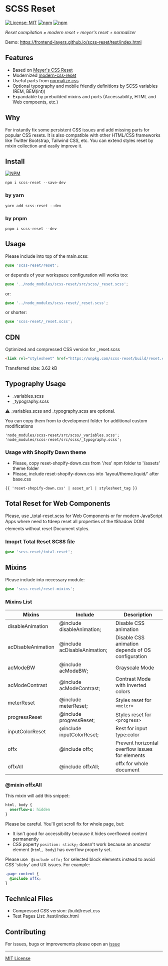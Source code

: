 # SCSS Reset

[![License: MIT](https://img.shields.io/badge/License-MIT-blue.svg)](https://opensource.org/licenses/MIT)
[![npm](https://img.shields.io/npm/v/scss-reset?color=%23cb0000)](https://www.npmjs.com/package/scss-reset)
[![npm](https://img.shields.io/npm/dw/scss-reset)](https://www.npmjs.com/package/scss-reset)

_Reset compilation = modern reset + meyer's reset + normalizer_

Demo: https://frontend-layers.github.io/scss-reset/test/index.html

## Features

- Based on [Meyer's CSS Reset](https://meyerweb.com/eric/tools/css/reset/)
- Modernized [modern-css-reset](https://github.com/hankchizljaw/modern-css-reset)
- Useful parts from [normalize.css](https://necolas.github.io/normalize.css/)
- Optional typography and mobile friendly definitions by SCSS variables (REM, BEM(int))
- Expandable by prebuilded mixins and ports (Accessability, HTML and Web compoents, etc.)

## Why

For instantly fix some persistent CSS issues and add missing parts for popular CSS resets.
It is also compatible with other HTML/CSS frameworks like Twitter Bootstrap, Tailwind CSS, etc.
You can extend styles reset by mixin collection and easily improve it.

## Install

[![NPM](https://nodei.co/npm/scss-reset.png?compact=true)](https://nodei.co/npm/scss-reset/)

```shell
npm i scss-reset --save-dev
```

### by yarn

```shell
yarn add scss-reset --dev
```

### by pnpm

```shell
pnpm i scss-reset --dev
```

## Usage

Please include into top of the main.scss:

```scss
@use 'scss-reset/reset';
```

or depends of your workspace configuration will works too:

```scss
@use '../node_modules/scss-reset/src/scss/_reset.scss';
```

or:

```scss
@use '../node_modules/scss-reset/_reset.scss';
```

or shorter:

```scss
@use 'scss-reset/_reset.scss';
```

## CDN

Optimized and compressed CSS version for _reset.scss

```html
<link rel="stylesheet" href="https://unpkg.com/scss-reset/build/reset.css">
```

Transferred size: 3.62 kB

## Typography Usage

- _variables.scss
- _typography.scss

⚠️ _variables.scss and _typography.scss are optional.

You can copy them from to development folder for additional custom modifications

```
'node_modules/scss-reset/src/scss/_variables.scss';
'node_modules/scss-reset/src/scss/_typography.scss';
```

### Usage with Shopify Dawn theme

- Please, copy reset-shopify-down.css from '/res' npm folder to '/assets' theme folder
- Please, include reset-shopify-down.css into 'layout/theme.liquid/' after base.css

```liquid
{{ 'reset-shopify-down.css' | asset_url | stylesheet_tag }}
```

## Total Reset for Web Components

Please, use _total-reset.scss for Web Components or for modern JavaScript Apps
where need to ❗deep reset all properties of the ❗Shadow DOM elements without reset Document styles.

### Imoprt Total Reset SCSS file

```scss
@use 'scss-reset/total-reset';
```


## Mixins

Please include into necessary module:

```scss
@use 'scss-reset/reset-mixins';
```

### Mixins List

| Mixins             | Include                      | Description                                       |
|--------------------|------------------------------|---------------------------------------------------|
| disableAnimation   | @include disableAnimation;   | Disable CSS animation                             |
| acDisableAnimation | @include acDisableAnimation; | Disable CSS animation depends of OS configuration |
| acModeBW           | @include acModeBW;           | Grayscale Mode                                    |
| acModeContrast     | @include acModeContrast;     | Contrast Mode with Inverted colors                |
| meterReset         | @include meterReset;         | Styles reset for ```<meter>```                    |
| progressReset      | @include progressReset;      | Styles reset for ```<progress>```                 |
| inputColorReset    | @include inputColorReset;    | Rest for input type:color                         |
| offx               | @include offx;               | Prevent horizontal overflow issues for elements   |
| offxAll            | @include offxAll;            | offx for whole document                           |


### @mixin offxAll

This mixin will add this snippet:

```css
html, body {
  overflow-x: hidden
}
```

Please be careful. You'll got scroll fix for whole page, but:

- It isn't good for accessibility because it hides overflowed content permanently
- CSS poperty ```position: sticky;``` doesn't work because an ancestor element (```html, body```) has overflow property set.

Please use ``` @include offx;``` for selected block elements instead to avoid CSS 'sticky' and UX issues.
For example:

```scss
.page-content {
  @include offx;
}
```

## Technical Files

- Compressed CSS version: /build/reset.css
- Test Pages List: /test/index.html

## Contributing

For issues, bugs or improvements please open an [issue](https://github.com/frontend-layers/scss-reset/issues/new)

---
[MIT License](LICENSE)
